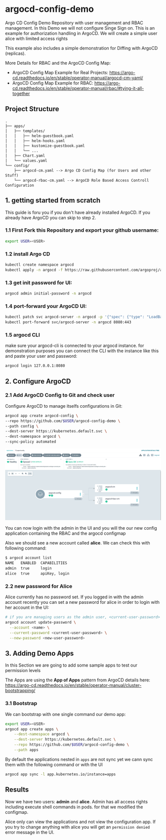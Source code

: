 # argocd-config-demo
Argo CD Config Demo Repository with user management and RBAC management. In this Demo we will not configure Singe Sign on.
This is an example for authorization handling in ArgoCD. We will create a simple user alice with limited access rights

This example also includes a simple demonstration for Diffing with ArgoCD (replicas).

More Details for RBAC and the ArgoCD Config Map:
- ArgoCD Config Map Example for Real Projects: https://argo-cd.readthedocs.io/en/stable/operator-manual/argocd-cm-yaml/
- ArgoCD Config Map Example for RBAC: https://argo-cd.readthedocs.io/en/stable/operator-manual/rbac/#tying-it-all-together

## Project Structure

```
.
├── apps/
│   ├── templates/
│   │   ├── helm-guestbook.yaml
│   │   ├── helm-hooks.yaml
│   │   ├── kustomize-guestbook.yaml
│   │   └── ...
│   ├── Chart.yaml
│   └── values.yaml
└── config/
    ├── argocd-cm.yaml --> Argo CD Config Map (for Users and other Stuff)
    └── argocd-rbac-cm.yaml --> ArgoCD Role Based Access Controll Configuration
```

## 1. getting started from scratch
This guide is foru you if you don't have already installed ArgoCD. If you already have ArgoCD 
you can skip to step 2.

### 1.1 First Fork this Repository and export your github username:
```sh
export USER=<USER>
```

### 1.2 install Argo CD
```sh
kubectl create namespace argocd
kubectl apply -n argocd -f https://raw.githubusercontent.com/argoproj/argo-cd/stable/manifests/install.yaml
```

### 1.3 get init password for UI:
```sh
argocd admin initial-password -n argocd
```

### 1.4 port-forward your ArgoCD UI:
```sh
kubectl patch svc argocd-server -n argocd -p '{"spec": {"type": "LoadBalancer"}}'
kubectl port-forward svc/argocd-server -n argocd 8080:443
```
### 1.5 argocd CLI
make sure your argocd-cli is connected to your argocd instance. for demonstration purposes you can 
connect the CLI with the instance like this and paste your user and password:
```sh
argocd login 127.0.0.1:8080
```

## 2. Configure ArgoCD

### 2.1 Add ArgoCD Config to Git and check user
Configure ArgoCD to manage itselfs configurations in Git:
```sh
argocd app create argocd-config \
--repo https://github.com/$USER/argocd-config-demo \
--path config \
--dest-server https://kubernetes.default.svc \
--dest-namespace argocd \
--sync-policy automated
```
<img src="https://github.com/lambrech-hsrt/argocd-config-demo/blob/main/.img/argo-config.png" alt="ressources">

You can now login with the admin in the UI and you will the our new config application containing the RBAC
and the argocd configmap

Also we should see a new account called **alice**. We can check this with following command:
```sh
$ argocd account list
NAME   ENABLED  CAPABILITIES
admin  true     login
alice  true     apiKey, login
```

### 2.2 new password for Alice
Alice currently has no password set. If you logged in with the admin account recently you can set a new password for alice in order to login with her account in the UI:
```sh
# if you are managing users as the admin user, <current-user-password> should be the current admin password.
argocd account update-password \
  --account <name> \
  --current-password <current-user-password> \
  --new-password <new-user-password>
```

## 3. Adding Demo Apps 

In this Section we are going to add some sample apps to test our permission levels

The Apps are using the **App of Apps** pattern from ArgoCD details here: https://argo-cd.readthedocs.io/en/stable/operator-manual/cluster-bootstrapping/

### 3.1 Bootstrap

We can bootstrap with one single command our demo app:

```sh
export USER=<USER>
argocd app create apps \
    --dest-namespace argocd \
    --dest-server https://kubernetes.default.svc \
    --repo https://github.com/$USER/argocd-config-demo \
    --path apps  
```

By default the applications nested in ``apps`` are not sync yet we cann sync them with the following command or with
the UI
```sh
argocd app sync -l app.kubernetes.io/instance=apps
```

## Results

Now we have two users: **admin** and **alice**. Admin has all access rights including execute shell commands in pods. for that we modified the configmap. 

Alice only can view the applications and not view the configuration app. If you try to change anything with alice you will get an ``permission denied`` error message in the UI.


